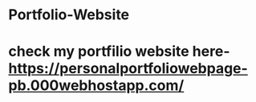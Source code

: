 # Portfolio-Website
# check my portfilio website here- https://personalportfoliowebpage-pb.000webhostapp.com/
